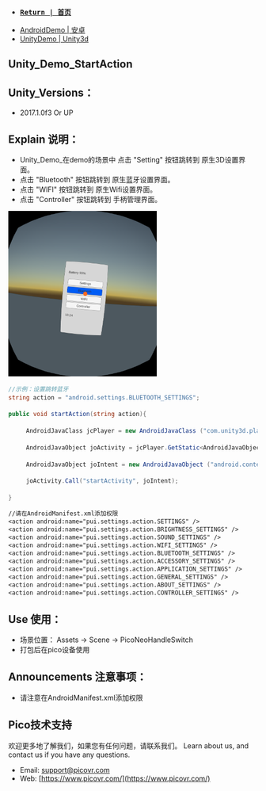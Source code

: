 - ###  [ `Return | 首页` ](https://github.com/PicoSupport/PicoSupport)
* [AndroidDemo | 安卓](https://github.com/PicoSupport/PicoSupport/blob/master/android.md)
* [UnityDemo | Unity3d](https://github.com/PicoSupport/PicoSupport/blob/master/unity.md)

## Unity_Demo_StartAction

## Unity_Versions：
- 2017.1.0f3 Or UP

## Explain 说明：

- Unity_Demo_在demo的场景中 点击 "Setting" 按钮跳转到 原生3D设置界面。
- 点击 "Bluetooth" 按钮跳转到 原生蓝牙设置界面。
- 点击 "WIFI" 按钮跳转到 原生Wifi设置界面。
- 点击 "Controller" 按钮跳转到 手柄管理界面。
<img src="/Other/Screenshot.png" width="300"/>

``` C#
//示例：设置跳转蓝牙
string action = "android.settings.BLUETOOTH_SETTINGS";

public void startAction(string action){
		
     AndroidJavaClass jcPlayer = new AndroidJavaClass ("com.unity3d.player.UnityPlayer");

     AndroidJavaObject joActivity = jcPlayer.GetStatic<AndroidJavaObject> ("currentActivity");
	
     AndroidJavaObject joIntent = new AndroidJavaObject ("android.content.Intent",action);
		
     joActivity.Call("startActivity", joIntent);  
	
}
```
``` 
//请在AndroidManifest.xml添加权限
<action android:name="pui.settings.action.SETTINGS" />
<action android:name="pui.settings.action.BRIGHTNESS_SETTINGS" />
<action android:name="pui.settings.action.SOUND_SETTINGS" />
<action android:name="pui.settings.action.WIFI_SETTINGS" />
<action android:name="pui.settings.action.BLUETOOTH_SETTINGS" />
<action android:name="pui.settings.action.ACCESSORY_SETTINGS" />
<action android:name="pui.settings.action.APPLICATION_SETTINGS" />
<action android:name="pui.settings.action.GENERAL_SETTINGS" />
<action android:name="pui.settings.action.ABOUT_SETTINGS" />
<action android:name="pui.settings.action.CONTROLLER_SETTINGS" />
```

## Use 使用：
- 场景位置： Assets -> Scene -> PicoNeoHandleSwitch
- 打包后在pico设备使用

## Announcements 注意事项：
- 请注意在AndroidManifest.xml添加权限

## Pico技术支持
欢迎更多地了解我们，如果您有任何问题，请联系我们。
Learn about us, and contact us if you have any questions. 

- Email:  support@picovr.com
- Web:  [https://www.picovr.com/](https://www.picovr.com/)

